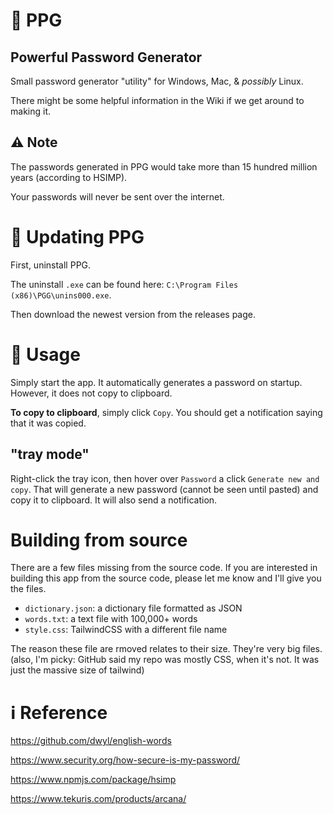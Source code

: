 # 🔑 PPG

## Powerful Password Generator

Small password generator "utility" for Windows, Mac, & *possibly* Linux.

There might be some helpful information in the Wiki if we get around to making it.

## ⚠ Note

The passwords generated in PPG would take more than 15 hundred million years (according to HSIMP).

Your passwords will never be sent over the internet.

# 📩 Updating PPG

First, uninstall PPG.

The uninstall `.exe` can be found here: `C:\Program Files (x86)\PGG\unins000.exe`.

Then download the newest version from the releases page.

# 🏢 Usage

Simply start the app. It automatically generates a password on startup. However, it does not copy to clipboard.

**To copy to clipboard**, simply click `Copy`. You should get a notification saying that it was copied.

## "tray mode"

Right-click the tray icon, then hover over `Password` a click `Generate new and copy`. That will generate a new password (cannot be seen until pasted) and copy it to clipboard. It will also send a notification.

# Building from source

There are a few files missing from the source code. If you are interested in building this app from the source code, please let me know and I'll give you the files.

- `dictionary.json`: a dictionary file formatted as JSON
- `words.txt`: a text file with 100,000+ words
- `style.css`: TailwindCSS with a different file name

The reason these file are rmoved relates to their size. They're very big files. (also, I'm picky: GitHub said my repo was mostly CSS, when it's not. It was just the massive size of tailwind)

# ℹ Reference

https://github.com/dwyl/english-words

https://www.security.org/how-secure-is-my-password/

https://www.npmjs.com/package/hsimp

https://www.tekuris.com/products/arcana/
